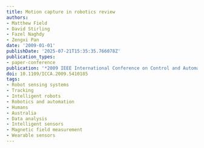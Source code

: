 ```yaml
---
title: Motion capture in robotics review
authors:
- Matthew Field
- David Stirling
- Fazel Naghdy
- Zengxi Pan
date: '2009-01-01'
publishDate: '2025-07-21T15:35:35.766078Z'
publication_types:
- paper-conference
publication: '*2009 IEEE International Conference on Control and Automation*'
doi: 10.1109/ICCA.2009.5410185
tags:
- Robot sensing systems
- Tracking
- Intelligent robots
- Robotics and automation
- Humans
- Australia
- Data analysis
- Intelligent sensors
- Magnetic field measurement
- Wearable sensors
---
```

